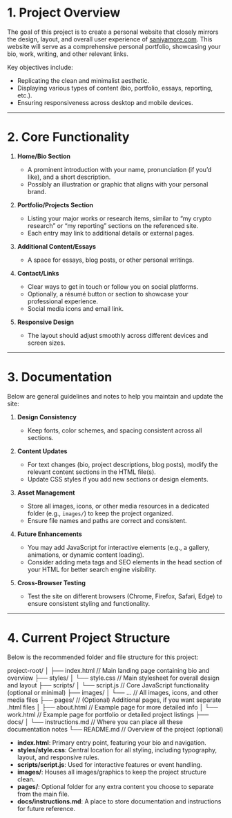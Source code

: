 # 1. Project Overview

The goal of this project is to create a personal website that closely mirrors the design, layout, and overall user experience of [saniyamore.com](https://www.saniyamore.com/). This website will serve as a comprehensive personal portfolio, showcasing your bio, work, writing, and other relevant links. 

Key objectives include:
- Replicating the clean and minimalist aesthetic.
- Displaying various types of content (bio, portfolio, essays, reporting, etc.).
- Ensuring responsiveness across desktop and mobile devices.

---

# 2. Core Functionality

1. **Home/Bio Section**  
   - A prominent introduction with your name, pronunciation (if you’d like), and a short description.  
   - Possibly an illustration or graphic that aligns with your personal brand.

2. **Portfolio/Projects Section**  
   - Listing your major works or research items, similar to “my crypto research” or “my reporting” sections on the referenced site.  
   - Each entry may link to additional details or external pages.

3. **Additional Content/Essays**  
   - A space for essays, blog posts, or other personal writings.

4. **Contact/Links**  
   - Clear ways to get in touch or follow you on social platforms.  
   - Optionally, a résumé button or section to showcase your professional experience.  
   - Social media icons and email link.

5. **Responsive Design**  
   - The layout should adjust smoothly across different devices and screen sizes.

---

# 3. Documentation

Below are general guidelines and notes to help you maintain and update the site:

1. **Design Consistency**  
   - Keep fonts, color schemes, and spacing consistent across all sections.

2. **Content Updates**  
   - For text changes (bio, project descriptions, blog posts), modify the relevant content sections in the HTML file(s).  
   - Update CSS styles if you add new sections or design elements.

3. **Asset Management**  
   - Store all images, icons, or other media resources in a dedicated folder (e.g., `images/`) to keep the project organized.  
   - Ensure file names and paths are correct and consistent.

4. **Future Enhancements**  
   - You may add JavaScript for interactive elements (e.g., a gallery, animations, or dynamic content loading).  
   - Consider adding meta tags and SEO elements in the head section of your HTML for better search engine visibility.

5. **Cross-Browser Testing**  
   - Test the site on different browsers (Chrome, Firefox, Safari, Edge) to ensure consistent styling and functionality.

---

# 4. Current Project Structure

Below is the recommended folder and file structure for this project:

project-root/
│
├── index.html          // Main landing page containing bio and overview
├── styles/
│   └── style.css      // Main stylesheet for overall design and layout
├── scripts/
│   └── script.js      // Core JavaScript functionality (optional or minimal)
├── images/
│   └── ...           // All images, icons, and other media files
├── pages/            // (Optional) Additional pages, if you want separate .html files
│   ├── about.html    // Example page for more detailed info
│   └── work.html     // Example page for portfolio or detailed project listings
├── docs/
│   └── instructions.md  // Where you can place all these documentation notes
└── README.md         // Overview of the project (optional)

- **index.html**: Primary entry point, featuring your bio and navigation.  
- **styles/style.css**: Central location for all styling, including typography, layout, and responsive rules.  
- **scripts/script.js**: Used for interactive features or event handling.  
- **images/**: Houses all images/graphics to keep the project structure clean.  
- **pages/**: Optional folder for any extra content you choose to separate from the main file.  
- **docs/instructions.md**: A place to store documentation and instructions for future reference.
